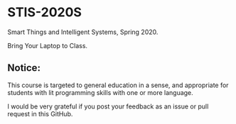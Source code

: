 # STIS-2020S

Smart Things and Intelligent Systems, Spring 2020.  

Bring Your Laptop to Class. 

## Notice:

This course is targeted to general education in a sense, and appropriate for students with lit programming skills with one or more language.

I would be very grateful if you post your feedback as an issue or pull request in this GitHub.


